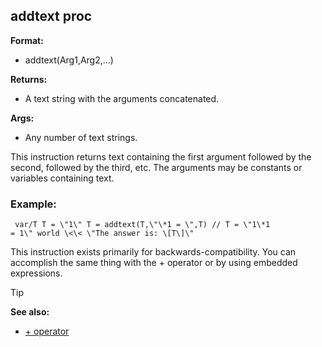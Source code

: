 ## addtext proc

**Format:**
+   addtext(Arg1,Arg2,\...)
<!-- -->
**Returns:**
+   A text string with the arguments concatenated.
<!-- -->
**Args:**
+   Any number of text strings.


This instruction returns text containing the first argument
followed by the second, followed by the third, etc. The arguments may be
constants or variables containing text.
### Example:

``` dm
 var/T T = \"1\" T = addtext(T,\"\*1 = \",T) // T = \"1\*1
= 1\" world \<\< \"The answer is: \[T\]\" 
```
 

This
instruction exists primarily for backwards-compatibility. You can
accomplish the same thing with the + operator or by using embedded
expressions.

> [!TIP] 
> **See also:**
> +   [+ operator](/ref/operator/+.md) <!-- -->